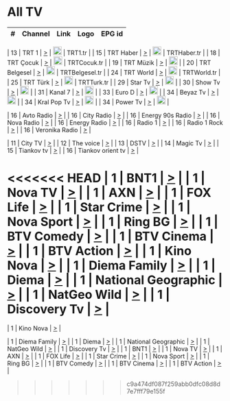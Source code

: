 <h1>All TV</h1>

| #   | Channel        | Link  | Logo | EPG id |
|:---:|:--------------:|:-----:|:----:|:------:|

| 13  | TRT 1            | [>](https://tv-trt1.medya.trt.com.tr/master.m3u8) | <img height="20" src="https://i.imgur.com/j786OLG.png"/> | TRT1.tr |
| 15  | TRT Haber        | [>](https://tv-trthaber.medya.trt.com.tr/master.m3u8) | <img height="20" src="https://i.imgur.com/OVfo8Ab.png"/> | TRTHaber.tr |
| 18  | TRT Çocuk        | [>](https://tv-trtcocuk.medya.trt.com.tr/master.m3u8) | <img height="20" src="https://i.imgur.com/QLFmD6d.png"/> | TRTCocuk.tr |
| 19  | TRT Müzik        | [>](https://tv-trtmuzik.medya.trt.com.tr/master.m3u8) | <img height="20" src="https://i.imgur.com/fIVFCEd.png"/> |
| 20  | TRT Belgesel     | [>](https://tv-trtbelgesel.medya.trt.com.tr/master.m3u8) | <img height="20" src="https://i.imgur.com/MGO87pe.png"/> | TRTBelgesel.tr |
| 24  | TRT World        | [>](https://tv-trtworld.medya.trt.com.tr/master.m3u8) | <img height="20" src="https://i.imgur.com/JEA2xpv.png"/> | TRTWorld.tr |
| 25  | TRT Türk         | [>](https://tv-trtturk.medya.trt.com.tr/master.m3u8) | <img height="20" src="https://i.imgur.com/OSTOQNw.png"/> | TRTTurk.tr |
| 29  | Star Tv   | [>](https://dogus-live.daioncdn.net/startv/startv_360p.m3u8) | <img height="20" src="https://i.imgur.com/IebUZx1.png"/> |
| 30  | Show Tv     | [>](https://ciner-live.daioncdn.net/showtv/showtv.m3u8) | <img height="20" src="https://i.imgur.com/IebUZx1.png"/> |
| 31  | Kanal 7     | [>](https://kanal7-live.daioncdn.net/kanal7/kanal7.m3u8) | <img height="20" src="https://i.imgur.com/IebUZx1.png"/> |
| 33  | Euro D    | [>](https://www.youtube.com/user/KanalD/live) | <img height="20" src="https://i.imgur.com/IebUZx1.png"/> |
| 34  | Beyaz Tv     | [>](https://beyaztv-live.daioncdn.net/beyaztv/beyaztv.m3u8) | <img height="20" src="https://i.imgur.com/IebUZx1.png"/> |
| 34  | Kral Pop Tv     | [>](https://www.youtube.com/watch?v=GuFTuKoXepw) | <img height="20" src="https://i.imgur.com/IebUZx1.png"/> |
| 34  | Power Tv     | [>](https://livetv.powerapp.com.tr/powerTV/powerhd.smil/chunklist.m3u8) | <img height="20" src="https://i.imgur.com/IebUZx1.png"/> |

| 16  | Avto Radio | [>](http://stream.metacast.eu/avtoradio.mp3.m3u) |
| 16  | City Radio | [>](http://stream.metacast.eu/city.aac.m3u) |
| 16  | Energy 90s Radio | [>](http://stream.metacast.eu/energy-90s.m3u) |
| 16  | Nova Radio | [>](http://stream.metacast.eu/nova.aac.m3u) |
| 16  | Energy Radio | [>](http://stream.metacast.eu/nrj.aac.m3u) |
| 16  | Radio 1 | [>](http://stream.metacast.eu/radio1.aac.m3u) |
| 16  | Radio 1 Rock | [>](http://stream.metacast.eu/radio1rock.aac.m3u) |
| 16  | Veronika Radio | [>](http://stream.metacast.eu/veronika.aac.m3u) |

| 11  | City TV | [>](https://tv.city.bg/play/tshls/citytv/index.m3u8) |
| 12  | The voice | [>](https://bss1.neterra.tv/thevoice/thevoice.m3u8) |
| 13  | DSTV | [>](http://46.249.95.140:8081/hls/data.m3u8) |
| 14  | Magic Tv | [>](https://bss1.neterra.tv/magictv/magictv.m3u8) |
| 15  | Tiankov tv | [>](https://streamer103.neterra.tv/tiankov-folk/live.m3u8) |
| 16  | Tiankov orient tv | [>](https://streamer103.neterra.tv/tiankov-orient/live.m3u8) |

<<<<<<< HEAD
| 1 | BNT1 | [>](https://ymkaya.xyz:27007/tv/bnt1/playlist.m3u8?wmsAuthSign=c2VydmVyX3RpbWU9Ni8yNi8yMDI1IDE6MDY6NTkgUE0maGFzaF92YWx1ZT1ORFgxNzB1Z1lwTytRSFdIL2F2dS9RPT0mdmFsaWRtaW51dGVzPTYw) |
| 1 | Nova TV | [>](https://ymkaya.xyz:27007/tv/novatv/playlist.m3u8?wmsAuthSign=c2VydmVyX3RpbWU9Ni8yNi8yMDI1IDE6MDc6MDkgUE0maGFzaF92YWx1ZT1jT3EzdjR6eC9iK3VmZmxwQ2Y4VCtnPT0mdmFsaWRtaW51dGVzPTYw) |
| 1 | AXN | [>](https://ymkaya.xyz:27007/tv/axn/playlist.m3u8?wmsAuthSign=c2VydmVyX3RpbWU9Ni8yNi8yMDI1IDE6MDc6MTkgUE0maGFzaF92YWx1ZT1kY1lIRndmaXRqekZwdHphNHA4eUxRPT0mdmFsaWRtaW51dGVzPTYw) |
| 1 | FOX Life | [>](https://ymkaya.xyz:27007/tv/foxlife/playlist.m3u8?wmsAuthSign=c2VydmVyX3RpbWU9Ni8yNi8yMDI1IDE6MDc6MjkgUE0maGFzaF92YWx1ZT04Z1h4Q1FnWUpDOUR4Q3Y3SXZvMTZBPT0mdmFsaWRtaW51dGVzPTYw) |
| 1 | Star Crime | [>](https://ymkaya.xyz:27007/tv/foxcrime/playlist.m3u8?wmsAuthSign=c2VydmVyX3RpbWU9Ni8yNi8yMDI1IDE6MDc6MzkgUE0maGFzaF92YWx1ZT1FcnloT1FXS01iV0diNEc1Y2lxaEZ3PT0mdmFsaWRtaW51dGVzPTYw) |
| 1 | Nova Sport | [>](https://ymkaya.xyz:27007/tv/novasport/playlist.m3u8?wmsAuthSign=c2VydmVyX3RpbWU9Ni8yNi8yMDI1IDE6MDc6NDkgUE0maGFzaF92YWx1ZT0zNXAvVXNDakZyREV4RW55bnYzalFnPT0mdmFsaWRtaW51dGVzPTYw) |
| 1 | Ring BG | [>](https://ymkaya.xyz:27007/tv/ringbg/playlist.m3u8?wmsAuthSign=c2VydmVyX3RpbWU9Ni8yNi8yMDI1IDE6MDc6NTggUE0maGFzaF92YWx1ZT16Rm1sVUUxSDIwSnNLQ3g0aHhDZk93PT0mdmFsaWRtaW51dGVzPTYw) |
| 1 | BTV Comedy | [>](https://ymkaya.xyz:27007/tv/btvcomedy/playlist.m3u8?wmsAuthSign=c2VydmVyX3RpbWU9Ni8yNi8yMDI1IDE6MDg6MDggUE0maGFzaF92YWx1ZT1YWkZFWGZxalMzUnZGeWovZG5TVnRRPT0mdmFsaWRtaW51dGVzPTYw) |
| 1 | BTV Cinema | [>](https://ymkaya.xyz:27007/tv/btvcinema/playlist.m3u8?wmsAuthSign=c2VydmVyX3RpbWU9Ni8yNi8yMDI1IDE6MDg6MTggUE0maGFzaF92YWx1ZT1UeEtCdG8wQ09ENzZJczZ2c01ydWtRPT0mdmFsaWRtaW51dGVzPTYw) |
| 1 | BTV Action | [>](https://ymkaya.xyz:27007/tv/btvaction/playlist.m3u8?wmsAuthSign=c2VydmVyX3RpbWU9Ni8yNi8yMDI1IDE6MDg6MjggUE0maGFzaF92YWx1ZT1aQit5WGsxdy9KV2R3RmZVb3dZczlnPT0mdmFsaWRtaW51dGVzPTYw) |
| 1 | Kino Nova | [>](https://ymkaya.xyz:27007/tv/kinonova/playlist.m3u8?wmsAuthSign=c2VydmVyX3RpbWU9Ni8yNi8yMDI1IDE6MDg6MzggUE0maGFzaF92YWx1ZT1odk9pbGJkZCt0c0tUQytSRm5WWS9RPT0mdmFsaWRtaW51dGVzPTYw) |
| 1 | Diema Family | [>](https://ymkaya.xyz:27007/tv/diemafamily/playlist.m3u8?wmsAuthSign=c2VydmVyX3RpbWU9Ni8yNi8yMDI1IDE6MDg6NDcgUE0maGFzaF92YWx1ZT1hckdPaDBBNElTN0JBaDBaYkxGa0FBPT0mdmFsaWRtaW51dGVzPTYw) |
| 1 | Diema | [>](https://ymkaya.xyz:27007/tv/diema/playlist.m3u8?wmsAuthSign=c2VydmVyX3RpbWU9Ni8yNi8yMDI1IDE6MDg6NTcgUE0maGFzaF92YWx1ZT1KckFHMzFvZTdiVUp0NEJjd1BoSjZRPT0mdmFsaWRtaW51dGVzPTYw) |
| 1 | National Geographic | [>](https://ymkaya.xyz:27007/tv/natgeo/playlist.m3u8?wmsAuthSign=c2VydmVyX3RpbWU9Ni8yNi8yMDI1IDE6MDk6MDcgUE0maGFzaF92YWx1ZT02YU9zSm9zSEZVRkVDUmpZUERUZDdRPT0mdmFsaWRtaW51dGVzPTYw) |
| 1 | NatGeo Wild | [>](https://ymkaya.xyz:27007/tv/natgeowild/playlist.m3u8?wmsAuthSign=c2VydmVyX3RpbWU9Ni8yNi8yMDI1IDE6MDk6MTcgUE0maGFzaF92YWx1ZT1NdmJOTzd3UnNBdHdwcGczMkZjdnVnPT0mdmFsaWRtaW51dGVzPTYw) |
| 1 | Discovery Tv | [>](https://ymkaya.xyz:27007/tv/discovery/playlist.m3u8?wmsAuthSign=c2VydmVyX3RpbWU9Ni8yNi8yMDI1IDE6MDk6MjYgUE0maGFzaF92YWx1ZT1yeGRSSXRaOHJySDlhbnRIdEFBeUlBPT0mdmFsaWRtaW51dGVzPTYw) |
=======


| 1 | Kino Nova | [>](https://ymkaya.xyz:11336/tv/kinonova/playlist.m3u8?wmsAuthSign=c2VydmVyX3RpbWU9MS8yLzIwMjUgNDo0MDoyMCBBTSZoYXNoX3ZhbHVlPWlFS1FrWEtMMVRFM3l5YklUWUJQUHc9PSZ2YWxpZG1pbnV0ZXM9NjA=) |

| 1 | Diema Family | [>](https://ymkaya.xyz:11336/tv/diemafamily/playlist.m3u8?wmsAuthSign=c2VydmVyX3RpbWU9MS8yLzIwMjUgNDo0MDozMCBBTSZoYXNoX3ZhbHVlPUVUaTVKTldvZTF5WVVCM0YwL21kaXc9PSZ2YWxpZG1pbnV0ZXM9NjA=) |
| 1 | Diema | [>](https://ymkaya.xyz:11336/tv/diema/playlist.m3u8?wmsAuthSign=c2VydmVyX3RpbWU9MS8yLzIwMjUgNDo0MDo0MCBBTSZoYXNoX3ZhbHVlPVlYMWVJT2NuUjNpUTBsaytEUFFOS2c9PSZ2YWxpZG1pbnV0ZXM9NjA=) |
| 1 | National Geographic | [>](https://ymkaya.xyz:11336/tv/natgeo/playlist.m3u8?wmsAuthSign=c2VydmVyX3RpbWU9MS8yLzIwMjUgNDo0MTo0MSBBTSZoYXNoX3ZhbHVlPTJQTlVmcG5nYWx0M013eUhGRGxnd0E9PSZ2YWxpZG1pbnV0ZXM9NjA=) |
| 1 | NatGeo Wild | [>](https://ymkaya.xyz:11336/tv/natgeowild/playlist.m3u8?wmsAuthSign=c2VydmVyX3RpbWU9MS8yLzIwMjUgNDo0MTo1MSBBTSZoYXNoX3ZhbHVlPVl1OXZaTTliN0hGWEN3eDBYd1duNkE9PSZ2YWxpZG1pbnV0ZXM9NjA=) |
| 1 | Discovery Tv | [>](https://ymkaya.xyz:11336/tv/discovery/playlist.m3u8?wmsAuthSign=c2VydmVyX3RpbWU9MS8yLzIwMjUgNDo0MjowMSBBTSZoYXNoX3ZhbHVlPWtBQmdLNlY2RmQwWElzMVYzSDJyVkE9PSZ2YWxpZG1pbnV0ZXM9NjA=) |
| 1 | BNT1 | [>](https://ymkaya.xyz:11336/tv/bnt1/playlist.m3u8?wmsAuthSign=c2VydmVyX3RpbWU9MS8yLzIwMjUgNDozODozOCBBTSZoYXNoX3ZhbHVlPVVrMVlRQXpJWlhYeUh6ZFVpSC9NMUE9PSZ2YWxpZG1pbnV0ZXM9NjA=) |
| 1 | Nova TV | [>](https://ymkaya.xyz:11336/tv/novatv/playlist.m3u8?wmsAuthSign=c2VydmVyX3RpbWU9MS8yLzIwMjUgNDozODo0OCBBTSZoYXNoX3ZhbHVlPUVxQjh1a0ZzYkVGZU8zZDFGTzdreVE9PSZ2YWxpZG1pbnV0ZXM9NjA=) |
| 1 | AXN | [>](https://ymkaya.xyz:11336/tv/axn/playlist.m3u8?wmsAuthSign=c2VydmVyX3RpbWU9MS8yLzIwMjUgNDozODo1OCBBTSZoYXNoX3ZhbHVlPUpkWStGY1hkNXhaOVpPZ0thQ0FZL3c9PSZ2YWxpZG1pbnV0ZXM9NjA=) |
| 1 | FOX Life | [>](https://ymkaya.xyz:11336/tv/foxlife/playlist.m3u8?wmsAuthSign=c2VydmVyX3RpbWU9MS8yLzIwMjUgNDozOToxMCBBTSZoYXNoX3ZhbHVlPWt1ZDc1T3AzYlZDTjJnSy9TU0xJZlE9PSZ2YWxpZG1pbnV0ZXM9NjA=) |
| 1 | Star Crime | [>](https://ymkaya.xyz:11336/tv/foxcrime/playlist.m3u8?wmsAuthSign=c2VydmVyX3RpbWU9MS8yLzIwMjUgNDozOToyMCBBTSZoYXNoX3ZhbHVlPXIwVU45Nm9FR1l2enNkTG9TanBxbmc9PSZ2YWxpZG1pbnV0ZXM9NjA=) |
| 1 | Nova Sport | [>](https://ymkaya.xyz:11336/tv/novasport/playlist.m3u8?wmsAuthSign=c2VydmVyX3RpbWU9MS8yLzIwMjUgNDozOTozMCBBTSZoYXNoX3ZhbHVlPXlSZ0UxazVaM0xhSmc0NmR4T0c1T2c9PSZ2YWxpZG1pbnV0ZXM9NjA=) |
| 1 | Ring BG | [>](https://ymkaya.xyz:11336/tv/ringbg/playlist.m3u8?wmsAuthSign=c2VydmVyX3RpbWU9MS8yLzIwMjUgNDozOTo0MCBBTSZoYXNoX3ZhbHVlPTR4aUlFNHVUYWN4enY1WkVuOFZma2c9PSZ2YWxpZG1pbnV0ZXM9NjA=) |
| 1 | BTV Comedy | [>](https://ymkaya.xyz:11336/tv/btvcomedy/playlist.m3u8?wmsAuthSign=c2VydmVyX3RpbWU9MS8yLzIwMjUgNDozOTo1MCBBTSZoYXNoX3ZhbHVlPUtrMTJ2RHNTTUU1RFp1ZkVOdXFSK3c9PSZ2YWxpZG1pbnV0ZXM9NjA=) |
| 1 | BTV Cinema | [>](https://ymkaya.xyz:11336/tv/btvcinema/playlist.m3u8?wmsAuthSign=c2VydmVyX3RpbWU9MS8yLzIwMjUgNDozOTo1OSBBTSZoYXNoX3ZhbHVlPTZWcU9FZW56cG1NM1lrYy8xNE5NeHc9PSZ2YWxpZG1pbnV0ZXM9NjA=) |
| 1 | BTV Action | [>](https://ymkaya.xyz:11336/tv/btvaction/playlist.m3u8?wmsAuthSign=c2VydmVyX3RpbWU9MS8yLzIwMjUgNDo0MDoxMCBBTSZoYXNoX3ZhbHVlPUlDd0ErRkZVWThyMVZwR3c2REdGZ3c9PSZ2YWxpZG1pbnV0ZXM9NjA=) |
>>>>>>> c9a474df087f259abb0dfc08d8d7e7fff79e155f

